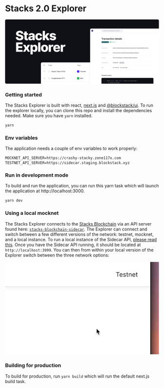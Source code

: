 # Stacks 2.0 Explorer

![An image of the Stacks Explorer](/explorer-image.png 'Stacks Explorer')

### Getting started

The Stacks Explorer is built with react, [next.js](https://github.com/zeit/next.js) and [@blockstack/ui](https://github.com/blockstack/ux/tree/master/packages/ui). To run the explorer locally, you can clone this repo and install the dependencies needed. Make sure you have `yarn` installed.

```sh
yarn
```

### Env variables

The application needs a couple of env variables to work properly:

```
MOCKNET_API_SERVER=https://crashy-stacky.zone117x.com
TESTNET_API_SERVER=https://sidecar.staging.blockstack.xyz
```

### Run in development mode

To build and run the application, you can run this yarn task which will launch the application at http://localhost:3000.

```sh
yarn dev
```

### Using a local mocknet

The Stacks Explorer connects to the [Stacks Blockchain](https://github.com/blockstack/stacks-blockchain) via an API server found here: [`stacks-blockchain-sidecar`](https://github.com/blockstack/stacks-blockchain-sidecar).
The Explorer can connect and switch between a few different versions of the network: testnet, mocknet, and a local instance. To run a local instance of the Sidecar API, [please read this](https://github.com/blockstack/stacks-blockchain-sidecar/blob/master/readme.md#quick-start).
Once you have the Sidecar API running, it should be located at `http://localhost:3999`. You can then from within your local version of the Explorer switch between the three network options:

![A gif of the network switcher found within the explorer](/localhost-switch.gif 'Switching networks in the explorer')

### Building for production

To build for production, run `yarn build` which will run the default next.js build task.
